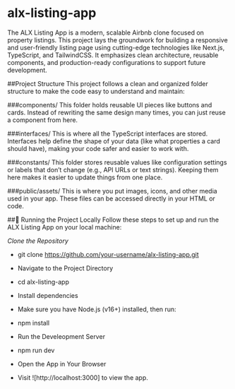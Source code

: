 # alx-listing-app
The ALX Listing App is a modern, scalable Airbnb clone focused on property listings. This project lays the groundwork for building a responsive and user-friendly listing page using cutting-edge technologies like Next.js, TypeScript, and TailwindCSS. It emphasizes clean architecture, reusable components, and production-ready configurations to support future development.

##Project Structure
This project follows a clean and organized folder structure to make the code easy to understand and maintain:

###components/ This folder holds reusable UI pieces like buttons and cards. Instead of rewriting the same design many times, you can just reuse a component from here.

###interfaces/ This is where all the TypeScript interfaces are stored. Interfaces help define the shape of your data (like what properties a card should have), making your code safer and easier to work with.

###constants/ This folder stores reusable values like configuration settings or labels that don’t change (e.g., API URLs or text strings). Keeping them here makes it easier to update things from one place.

###public/assets/ This is where you put images, icons, and other media used in your app. These files can be accessed directly in your HTML or code.

##🚀 Running the Project Locally
Follow these steps to set up and run the ALX Listing App on your local machine:

*Clone the Repository*

  * git clone https://github.com/your-username/alx-listing-app.git
  * Navigate to the Project Directory

  * cd alx-listing-app
  * Install dependencies
  * Make sure you have Node.js (v16+) installed, then run:

* npm install
* Run the Develeopment Server
* npm run dev
* Open the App in Your Browser
* Visit ![http://localhost:3000] to view the app.
